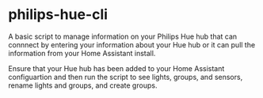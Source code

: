 # philips-hue-cli

A basic script to manage information on your Philips Hue hub that can connnect by entering your information about your Hue hub or it can pull the information from your Home Assistant install.

Ensure that your Hue hub has been added to your Home Assistant configuartion and then run the script to see lights, groups, and sensors, rename lights and groups, and create groups.

